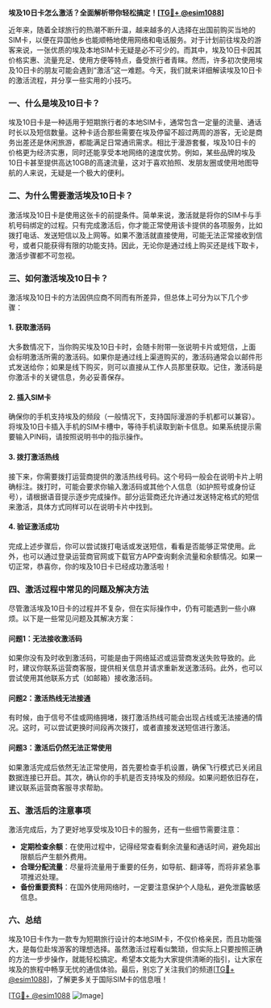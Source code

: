 **埃及10日卡怎么激活？全面解析带你轻松搞定！[[TG💪+ @esim1088](https://t.me/s/esim1088)]**

近年来，随着全球旅行的热潮不断升温，越来越多的人选择在出国前购买当地的SIM卡，以便在异国他乡也能顺畅地使用网络和电话服务。对于计划前往埃及的游客来说，一张优质的埃及本地SIM卡无疑是必不可少的。而其中，埃及10日卡因其价格实惠、流量充足、使用方便等特点，备受旅行者青睐。然而，许多初次使用埃及10日卡的朋友可能会遇到“激活”这一难题。今天，我们就来详细解读埃及10日卡的激活流程，并分享一些实用的小技巧。

### **一、什么是埃及10日卡？**
埃及10日卡是一种适用于短期旅行者的本地SIM卡，通常包含一定量的流量、通话时长以及短信数量。这种卡适合那些需要在埃及停留不超过两周的游客，无论是商务出差还是休闲旅游，都能满足日常通讯需求。相比于漫游套餐，埃及10日卡的价格更为经济实惠，同时还能享受本地网络的速度优势。例如，某些品牌的埃及10日卡甚至提供高达10GB的高速流量，这对于喜欢拍照、发朋友圈或使用地图导航的人来说，无疑是一个极大的便利。

### **二、为什么需要激活埃及10日卡？**
激活埃及10日卡是使用这张卡的前提条件。简单来说，激活就是将你的SIM卡与手机号码绑定的过程。只有完成激活后，你才能正常使用该卡提供的各项服务，比如拨打电话、发送短信以及上网等。如果不激活就直接使用，可能无法正常接收到信号，或者只能获得有限的功能支持。因此，无论你是通过线上购买还是线下取卡，激活步骤都不可忽视。

### **三、如何激活埃及10日卡？**
激活埃及10日卡的方法因供应商不同而有所差异，但总体上可分为以下几个步骤：

#### **1. 获取激活码**
大多数情况下，当你购买埃及10日卡时，会随卡附带一张说明卡片或短信，上面会标明激活所需的激活码。如果你是通过线上渠道购买的，激活码通常会以邮件形式发送给你；如果是线下购买，则可以直接从工作人员那里获取。记住，激活码是你激活卡的关键信息，务必妥善保存。

#### **2. 插入SIM卡**
确保你的手机支持埃及的频段（一般情况下，支持国际漫游的手机都可以兼容）。将埃及10日卡插入手机的SIM卡槽中，等待手机读取到新卡信息。如果系统提示需要输入PIN码，请按照说明书中的指示操作。

#### **3. 拨打激活热线**
接下来，你需要拨打运营商提供的激活热线号码。这个号码一般会在说明卡片上明确标注。拨打时，可能会要求你输入激活码或其他个人信息（如护照号或身份证号），请根据语音提示逐步完成操作。部分运营商还允许通过发送特定格式的短信来激活，具体方式同样可以在说明卡片中找到。

#### **4. 验证激活成功**
完成上述步骤后，你可以尝试拨打电话或发送短信，看看是否能够正常使用。此外，也可以通过登录运营商官网或下载官方APP查询剩余流量和余额情况。如果一切正常，恭喜你，你的埃及10日卡已经成功激活啦！

### **四、激活过程中常见的问题及解决方法**
尽管激活埃及10日卡的过程并不复杂，但在实际操作中，仍有可能遇到一些小麻烦。以下是一些常见问题及其解决方案：

#### **问题1：无法接收激活码**
如果你没有及时收到激活码，可能是由于网络延迟或运营商发送失败导致的。此时，建议你联系运营商客服，提供相关信息并请求重新发送激活码。此外，也可以尝试使用其他联系方式（如邮箱）接收激活码。

#### **问题2：激活热线无法接通**
有时候，由于信号不佳或网络拥堵，拨打激活热线可能会出现占线或无法接通的情况。这时，可以尝试更换时间段再次拨打，或者直接发送短信进行激活。

#### **问题3：激活后仍然无法正常使用**
如果激活完成后依然无法正常使用，首先要检查手机设置，确保飞行模式已关闭且数据连接已开启。其次，确认你的手机是否支持埃及的频段。如果问题依旧存在，建议联系运营商客服寻求帮助。

### **五、激活后的注意事项**
激活完成后，为了更好地享受埃及10日卡的服务，还有一些细节需要注意：

- **定期检查余额**：在使用过程中，记得经常查看剩余流量和通话时间，避免超出限额后产生额外费用。
- **合理分配流量**：尽量将流量用于重要的任务，如导航、翻译等，而将非紧急事项推迟处理。
- **备份重要资料**：在国外使用网络时，一定要注意保护个人隐私，避免泄露敏感信息。

### **六、总结**
埃及10日卡作为一款专为短期旅行设计的本地SIM卡，不仅价格亲民，而且功能强大，是每位赴埃游客的理想选择。虽然激活过程看似繁琐，但实际上只要按照正确的方法一步步操作，就能轻松搞定。希望本文能为大家提供清晰的指引，让大家在埃及的旅程中畅享无忧的通信体验。最后，别忘了关注我们的频道[[TG💪+ @esim1088](https://t.me/s/esim1088)]，了解更多关于国际SIM卡的信息哦！

[[TG💪+ @esim1088](https://t.me/s/esim1088) ![Image](https://i.postimg.cc/4NQfJmqS/Snipaste-2025-05-13-00-14-12.png)]